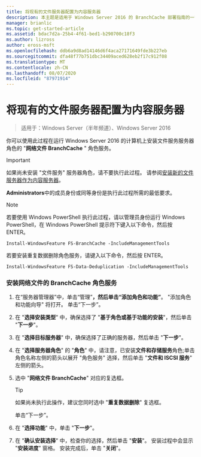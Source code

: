 ```yaml
---
title: 将现有的文件服务器配置为内容服务器
description: 本主题是适用于 Windows Server 2016 的 BranchCache 部署指南的一部分，它演示了如何在分布式和托管缓存模式下部署 BranchCache，以优化分支机构中的 WAN 带宽使用情况
manager: brianlic
ms.topic: get-started-article
ms.assetid: bdac7d2a-25b4-4f61-bed1-b290700c18f3
ms.author: lizross
author: eross-msft
ms.openlocfilehash: ddb6a9d8ad14146d6f4aca27171649fde3b227eb
ms.sourcegitcommit: dfa48f77b751dbc34409aced628eb2f17c912f08
ms.translationtype: MT
ms.contentlocale: zh-CN
ms.lasthandoff: 08/07/2020
ms.locfileid: "87971914"
---
```

# <a name="configure-an-existing-file-server-as-a-content-server"></a>将现有的文件服务器配置为内容服务器

>适用于：Windows Server（半年频道）、Windows Server 2016

你可以使用此过程在运行 Windows Server 2016 的计算机上安装文件服务服务器角色的 "**网络文件 BranchCache** " 角色服务。

> [!IMPORTANT]
> 如果尚未安装 "文件服务" 服务器角色，请不要执行此过程。 请参阅[安装新的文件服务器作为内容服务器](../../branchcache/deploy/Install-a-New-File-Server-as-a-Content-Server.md)。

**Administrators**中的成员身份或同等身份是执行此过程所需的最低要求。

> [!NOTE]
> 若要使用 Windows PowerShell 执行此过程，请以管理员身份运行 Windows PowerShell，在 Windows PowerShell 提示符下键入以下命令，然后按 ENTER。
>
> `Install-WindowsFeature FS-BranchCache -IncludeManagementTools`
>
> 若要安装重复数据删除角色服务，请键入以下命令，然后按 ENTER。
>
> `Install-WindowsFeature FS-Data-Deduplication -IncludeManagementTools`

### <a name="to-install-the-branchcache-for-network-files-role-service"></a>安装网络文件的 BranchCache 角色服务

1.  在“服务器管理器”中，单击“管理”****，然后单击“添加角色和功能”****。 "添加角色和功能向导" 将打开。 单击“下一步”。

2.  在 "**选择安装类型**" 中，确保选择了 "**基于角色或基于功能的安装**"，然后单击 "**下一步**"。

3.  在 "**选择目标服务器**" 中，确保选择了正确的服务器，然后单击 "**下一步**"。

4.  在 "**选择服务器角色**" 的 "**角色**" 中，请注意，已安装**文件和存储服务**角色;单击角色名称左侧的箭头以展开 "角色服务" 选择，然后单击 "**文件和 ISCSI 服务**" 左侧的箭头。

5.  选中 "**网络文件 BranchCache**" 对应的复选框。

    > [!TIP]
    > 如果尚未执行此操作，建议您同时选中 "**重复数据删除**" 复选框。

    单击“下一步”。

6.  在 "**选择功能**" 中，单击 "**下一步**"。

7.  在 "**确认安装选择**" 中，检查你的选择，然后单击 "**安装**"。 安装过程中会显示 "**安装进度**" 窗格。 安装完成后，单击 "**关闭**"。




